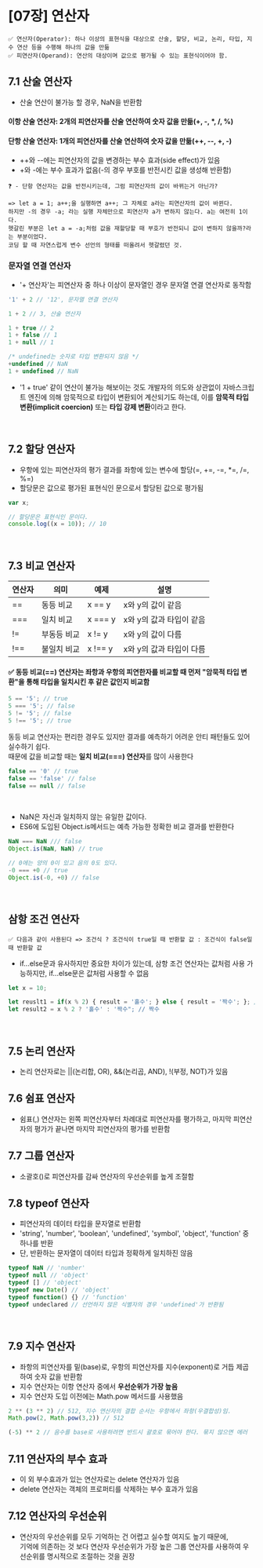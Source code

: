 # [07장] 연산자
```
✅ 연산자(Operator): 하나 이상의 표현식을 대상으로 산술, 할당, 비교, 논리, 타입, 지수 연산 등을 수행해 하나의 값을 만듦
✅ 피연산자(Operand): 연산의 대상이며 값으로 평가될 수 있는 표현식이어야 함.
```

## 7.1 산술 연산자
- 산술 연산이 불가능 할 경우, NaN을 반환함

#### 이항 산술 연산자: 2개의 피연산자를 산술 연산하여 숫자 값을 만듦(+, -, *, /, %)
#### 단항 산술 연산자: 1개의 피연산자를 산술 연산하여 숫자 값을 만듦(++, --, +, -)
- ++와 --에는 피연산자의 값을 변경하는 부수 효과(side effect)가 있음
- +와 -에는 부수 효과가 없음(-의 경우 부호를 반전시킨 값을 생성해 반환함)

```
❓ - 단항 연산자는 값을 반전시키는데, 그럼 피연산자의 값이 바뀌는거 아닌가?

=> let a = 1; a++;을 실행하면 a++; 그 자체로 a라는 피연산자의 값이 바뀐다.
하지만 -의 경우 -a; 라는 실행 자체만으로 피연산자 a가 변하지 않는다. a는 여전히 1이다.
헷갈린 부분은 let a = -a;처럼 값을 재할당할 때 부호가 반전되니 값이 변하지 않을까?라는 부분이었다.
코딩 할 때 자연스럽게 변수 선언의 형태를 떠올려서 헷갈렸던 것.
```

### 문자열 연결 연산자
- '+ 연산자'는 피연산자 중 하나 이상이 문자열인 경우 문자열 연결 연산자로 동작함

```jsx
'1' + 2 // '12', 문자열 연결 연산자

1 + 2 // 3, 산술 연산자

1 + true // 2
1 + false // 1
1 + null // 1

/* undefined는 숫자로 타입 변환되지 않음 */
+undefined // NaN
1 + undefined // NaN
```
- '1 + true' 같이 연산이 불가능 해보이는 것도 개발자의 의도와 상관없이 자바스크립트 엔진에 의해 암묵적으로 타입이 변환되어 계산되기도 하는데,
이를 **암묵적 타입 변환(implicit coercion)** 또는 **타입 강제 변환**이라고 한다.

<br>

## 7.2 할당 연산자
- 우항에 있는 피연산자의 평가 결과를 좌항에 있는 변수에 할당(=, +=, -=, *=, /=, %=)
- 할당문은 값으로 평가된 표현식인 문으로서 할당된 값으로 평가됨
```jsx
var x;

// 할당문은 표현식인 문이다.
console.log((x = 10)); // 10
```

<br>

## 7.3 비교 연산자

| 연산자 | 의미             | 예제    |설명         |
| ------ | ---------------- | ------- | -------- |
| ==     | 동등 비교        | x == y  |x와 y의 값이 같음|
| ===    | 일치 비교        | x === y |x와 y의 값과 타입이 같음|
| !=     | 부동등 비교   | x != y  |x와 y의 값이 다름|
| !==    | 불일치 비교   | x !== y |x와 y의 값과 타입이 다름|

#### ✅ 동등 비교(==) 연산자는 좌항과 우항의 피연한자를 비교할 때 먼저 "암묵적 타입 변환"을 통해 타입을 일치시킨 후 같은 값인지 비교함
```jsx
5 == '5'; // true
5 === '5'; // false
5 != '5'; // false
5 !== '5'; // true
```
동등 비교 연산자는 편리한 경우도 있지만 결과를 예측하기 어려운 안티 패턴들도 있어 실수하기 쉽다. <br>
때문에 값을 비교할 때는 **일치 비교(===) 연산자**를 많이 사용한다

```jsx
false == '0' // true
false == 'false' // false
false == null // false
```
<br>

- NaN은 자신과 일치하지 않는 유일한 값이다.
- ES6에 도입된 Object.is메서드는 예측 가능한 정확한 비교 결과를 반환한다
```jsx
NaN === NaN /// false
Object.is(NaN, NaN) // true

// 0에는 양의 0이 있고 음의 0도 있다.
-0 === +0 // true
Object.is(-0, +0) // false
```
<br>

## 삼항 조건 연산자
```
✅ 다음과 같이 사용된다 => 조건식 ? 조건식이 true일 때 반환할 값 : 조건식이 false일 때 반환할 값
```
- if...else문과 유사하지만 중요한 차이가 있는데, 삼항 조건 연산자는 값처럼 사용 가능하지만, if...else문은 값처럼 사용할 수 없음

```jsx
let x = 10;

let reuslt1 = if(x % 2) { result = '홀수'; } else { result = '짝수'; }; // SyntaxError: Unexpected token if
let result2 = x % 2 ? '홀수' : '짝수"; // 짝수
```

<br>

## 7.5 논리 연산자
- 논리 연산자로는 ||(논리합, OR), &&(논리곱, AND), !(부정, NOT)가 있음

## 7.6 쉼표 연산자
- 쉼표(,) 연산자는 왼쪽 피연산자부터 차례대로 피연산자를 평가하고, 마지막 피연산자의 평가가 끝나면 마지막 피연산자의 평가를 반환함

## 7.7 그룹 연산자
- 소괄호()로 피연산자를 감싸 연산자의 우선순위를 높게 조절함

## 7.8 typeof 연산자
- 피연산자의 데이터 타입을 문자열로 반환함
- 'string', 'number', 'boolean', 'undefined', 'symbol', 'object', 'function' 중 하나를 반환
- 단, 반환하는 문자열이 데이터 타입과 정확하게 일치하진 않음
```jsx
typeof NaN // 'number'
typeof null // 'object'
typeof [] // 'object'
typeof new Date() // 'object'
typeof function() {} // 'function'
typeof undeclared // 선언하지 않은 식별자의 경우 'undefined'가 반환됨
```

<br>

## 7.9 지수 연산자
- 좌항의 피연산자를 밑(base)로, 우항의 피연산자를 지수(exponent)로 거듭 제곱하여 숫자 값을 반환함
- 지수 연산자는 이항 연산자 중에서 **우선순위가 가장 높음**
- 지수 연산자 도입 이전에는 Math.pow 메서드를 사용했음

```jsx
2 ** (3 ** 2) // 512, 지수 연산자의 결합 순서는 우항에서 좌항(우결합성)임.
Math.pow(2, Math.pow(3,2)) // 512

(-5) ** 2 // 음수를 base로 사용하려면 반드시 괄호로 묶어야 한다. 묶지 않으면 에러
```

## 7.11 연산자의 부수 효과
- 이 외 부수효과가 있는 연산자로는 delete 연산자가 있음
- delete 연산자는 객체의 프로퍼티를 삭제하는 부수 효과가 있음


## 7.12 연산자의 우선순위
- 연산자의 우선순위를 모두 기억하는 건 어렵고 실수할 여지도 높기 때문에,<br>
기억에 의존하는 것 보다 연산자 우선순위가 가장 높은 그룹 연산자를 사용하여 우선순위를 명시적으로 조절하는 것을 권장

